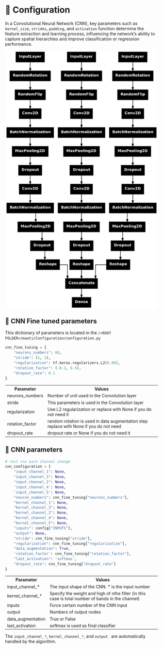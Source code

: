 # 🚀 Configuration

In a Convolutional Neural Network (CNN), key parameters such as `kernel_size`, `strides`, `padding`, and `activation` function determine the feature extraction and learning process, influencing the network’s ability to capture spatial hierarchies and improve classification or regression performance.

<img src="cnn.png" width="500" style="display: block; margin: auto;">


## 📝 CNN Fine tuned parameters

This dictionary of parameters is located in the ``` /<ROOT FOLDER>/maati/Configuration/configuration.py ```

```python
cnn_fine_tuning = {
    "neurons_numbers": 60,
    "stride": (1, 1),
    "regularization": tf.keras.regularizers.L2(0.06),
    "rotation_factor": (-0.2, 0.5),
    "dropout_rate": 0.1
}

```

<table align="center">
  <tr>
    <th>Parameter</th>
    <th>Values</th>
  </tr>
  <tr>
    <td>neurons_numbers</td>
    <td>Number of unit used in the Convolution layer</td>
  </tr>
  <tr>
    <td>stride</td>
    <td>This parameters is used in the Convolution layer</td>
  </tr>
  <tr>
    <td>regularization</td>
    <td>Use L2 regularization or replace with None if you do not need it</td>
  </tr>
   <tr>
    <td>rotation_factor</td>
    <td>random rotation is used in data augmentation step replace with None if you do not need</td>
  </tr>
    <tr>
    <td>dropout_rate</td>
    <td>dropout rate or None if you do not need it</td>
  </tr>
</table>


## 📝 CNN parameters


```python
# rest cnn each channel change
cnn_configuration = {
    "input_channel_1": None,
    "input_channel_3": None,
    "input_channel_2": None,
    'input_channel_4': None,
    'input_channel_5': None,
    "neuron_numbers": cnn_fine_tuning["neurons_numbers"],
    "kernel_channel_1": None,
    "kernel_channel_3": None,
    "kernel_channel_2": None,
    "kernel_channel_4": None,
    "kernel_channel_5": None,
    "inputs": config["INPUTS"],
    "output": None,
    "stride": cnn_fine_tuning["stride"],
    "regularization": cnn_fine_tuning["regularization"],
    "data_augmentation": True,
    'rotation_factor': cnn_fine_tuning["rotation_factor"],
    "last_activation": 'softmax',
    "dropout_rate": cnn_fine_tuning["dropout_rate"]
}

```

<table align="center">
  <tr>
    <th>Parameter</th>
    <th>Values</th>
  </tr>
  <tr>
    <td>input_channel_*</td>
    <td>The input shape of the CNN. * is the input number</td>
  </tr>
  <tr>
    <td>kernel_channel_*</td>
    <td>Specify the weight and high of nthe filter (in this case is total number of bands in the channel)</td>
  </tr>
  <tr>
    <td>inputs</td>
    <td>Force certain number of the CNN input</td>
  </tr>
   <tr>
    <td>output</td>
    <td>Numbers of output nodes</td>
  </tr>
  <tr>
    <td>data_augmentation</td>
    <td>True or False</td>
  </tr>
    <tr>
    <td>last_activation</td>
    <td>softmax is used as final classifier</td>
  </tr>
</table>



The ``` input_channel_* ```, ``` kernel_channel_* ```, and ```output ``` are automatically handled by the algorithm. 